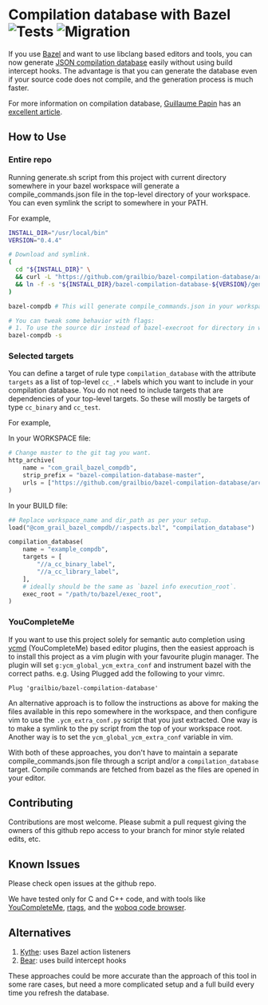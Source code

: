 Compilation database with Bazel ![Tests](https://github.com/grailbio/bazel-compilation-database/workflows/Tests/badge.svg?branch=master) ![Migration](https://github.com/grailbio/bazel-compilation-database/workflows/Migration/badge.svg?branch=master)
===============================

If you use [Bazel][bazel] and want to use libclang based editors and tools, you
can now generate [JSON compilation database][compdb] easily without using build
intercept hooks.  The advantage is that you can generate the database even if
your source code does not compile, and the generation process is much faster.

For more information on compilation database, [Guillaume Papin][sarcasm] has an
[excellent article][compdb2].

## How to Use

### Entire repo

Running generate.sh script from this project with current directory somewhere
in your bazel workspace will generate a compile_commands.json file in the
top-level directory of your workspace. You can even symlink the script to
somewhere in your PATH.

For example,
```sh
INSTALL_DIR="/usr/local/bin"
VERSION="0.4.4"

# Download and symlink.
(
  cd "${INSTALL_DIR}" \
  && curl -L "https://github.com/grailbio/bazel-compilation-database/archive/${VERSION}.tar.gz" | tar -xz \
  && ln -f -s "${INSTALL_DIR}/bazel-compilation-database-${VERSION}/generate.sh" bazel-compdb
)

bazel-compdb # This will generate compile_commands.json in your workspace root.

# You can tweak some behavior with flags:
# 1. To use the source dir instead of bazel-execroot for directory in which clang commands are run.
bazel-compdb -s
```

### Selected targets

You can define a target of rule type `compilation_database` with the attribute
`targets` as a list of top-level `cc_.*` labels which you want to include in
your compilation database. You do not need to include targets that are
dependencies of your top-level targets. So these will mostly be targets of type
`cc_binary` and `cc_test`.

For example,

In your WORKSPACE file:
```python
# Change master to the git tag you want.
http_archive(
    name = "com_grail_bazel_compdb",
    strip_prefix = "bazel-compilation-database-master",
    urls = ["https://github.com/grailbio/bazel-compilation-database/archive/master.tar.gz"],
)
```

In your BUILD file:
```python
## Replace workspace_name and dir_path as per your setup.
load("@com_grail_bazel_compdb//:aspects.bzl", "compilation_database")

compilation_database(
    name = "example_compdb",
    targets = [
        "//a_cc_binary_label",
        "//a_cc_library_label",
    ],
    # ideally should be the same as `bazel info execution_root`.
    exec_root = "/path/to/bazel/exec_root",
)
```

### YouCompleteMe

If you want to use this project solely for semantic auto completion using
[ycmd][ycm] (YouCompleteMe) based editor plugins, then the easiest approach
is to install this project as a vim plugin with your favourite plugin manager.
The plugin will set `g:ycm_global_ycm_extra_conf` and instrument bazel with
the correct paths.
e.g. Using Plugged add the following to your vimrc.
```
Plug 'grailbio/bazel-compilation-database'
```

An alternative approach is to follow the instructions as above for making the
files available in this repo somewhere in the workspace, and then configure vim
to use the `.ycm_extra_conf.py` script that you just extracted. One way is to
make a symlink to the py script from the top of your workspace root. Another
way is to set the `ycm_global_ycm_extra_conf` variable in vim.

With both of these approaches, you don't have to maintain a separate
compile_commands.json file through a script and/or a `compilation_database`
target. Compile commands are fetched from bazel as the files are opened in your
editor.

## Contributing

Contributions are most welcome. Please submit a pull request giving the owners
of this github repo access to your branch for minor style related edits, etc.

## Known Issues

Please check open issues at the github repo.

We have tested only for C and C++ code, and with tools like
[YouCompleteMe][ycm], [rtags][rtags], and the [woboq code browser][woboq].

## Alternatives

1. [Kythe][kythe]: uses Bazel action listeners
1. [Bear][bear]: uses build intercept hooks

These approaches could be more accurate than the approach of this tool in some
rare cases, but need a more complicated setup and a full build every time you
refresh the database.

[bazel]: https://bazel.build/
[compdb]: https://clang.llvm.org/docs/JSONCompilationDatabase.html
[sarcasm]: https://github.com/Sarcasm
[compdb2]: https://sarcasm.github.io/notes/dev/compilation-database.html
[cla]: https://www.clahub.com/pages/why_cla
[ycm]: https://github.com/Valloric/YouCompleteMe
[rtags]: https://github.com/Andersbakken/rtags
[woboq]: https://github.com/woboq/woboq_codebrowser
[kythe]: https://github.com/google/kythe/blob/master/tools/cpp/generate_compilation_database.sh
[bear]: https://github.com/rizsotto/Bear
